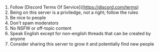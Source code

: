 1. Follow [Discord Terms Of Service]((https://discord.com/terms)
2. Being on this server is a priviledge, not a right; follow the rules
3. Be nice to people
5. Don't spam moderators
6. No NSFW or off-topic content
7. Speak English except for non-english threads that can be created by anyone
8. Consider sharing this server to grow it and potentially find new people